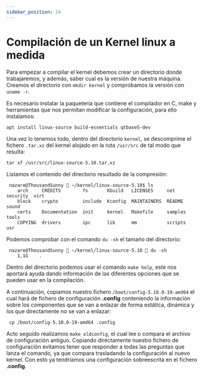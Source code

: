 ```yaml
---
sidebar_position: 14
---
```


# Compilación de un Kernel linux a medida

Para empezar a compilar el kernel debemos crear un directorio donde trabajaremos, y además, saber cual es la versión de nuestra máquina. 
Creamos el directorio con `mkdir kernel` y comprobamos la versión con `uname -r`.

Es necesario instalar la paquetería que contiene el compilador en C, make y herramientas que nos permitan modificar la configuración, para ello instalamos:

    apt install linux-source build-essentials qtbase5-dev

Una vez lo tenemos todo, dentro del directorio `kernel`, se descomprime el fichero `.tar.xz` del kernel alojado en la ruta `/usr/src` de tal modo que resulta:

    tar xf /usr/src/linux-source-5.10.tar.xz

Listamos el contenido del directorio resultado de la compresión:

     nazare@ThousandSunny  ~/kernel/linux-source-5.10$ ls
        arch     CREDITS        fs       Kbuild   LICENSES     net      security  virt
        block    crypto         include  Kconfig  MAINTAINERS  README   sound
        certs    Documentation  init     kernel   Makefile     samples  tools
        COPYING  drivers        ipc      lib      mm           scripts  usr

Podemos comprobar con el comando `du -sh` el tamaño del directorio:

     nazare@ThousandSunny  ~/kernel/linux-source-5.10  du -sh              
        1,1G	.

Dentro del directorio podemos usar el comando `make help`, este nos aportará ayuda dando información de las diferentes opciones que se pueden usar en la compilación.

A continuación, copiamos nuestro fichero `/boot/config-5.10.0-19-amd64` el cual hará de fichero de configuración **.config** conteniendo la información sobre los componentes que se van a enlazar de forma estática, dinámica y los que directamente no se van a enlazar:

     cp /boot/config-5.10.0-19-amd64 .config

Acto seguido realizamos `make oldconfig`, el cual lee o compara el archivo de configuración antiguo. Copiando directamente nuestro fichero de configuración evitamos tener que responder a todas las preguntas que lanza el comando, ya que compara trasladando la configuración al nuevo kernel. 
Con esto ya tendríamos una configuración sobreescrita en el fichero **.config**.



